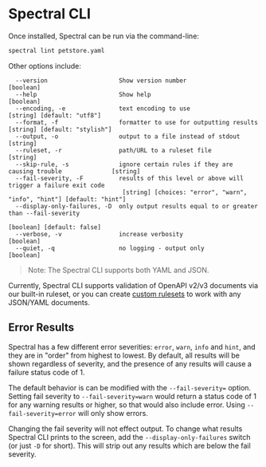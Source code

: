 # Spectral CLI

Once installed, Spectral can be run via the command-line:

```bash
spectral lint petstore.yaml
```

Other options include:

``` text
  --version                    Show version number                                          [boolean]
  --help                       Show help                                                    [boolean]
  --encoding, -e               text encoding to use                        [string] [default: "utf8"]
  --format, -f                 formatter to use for outputting results  [string] [default: "stylish"]
  --output, -o                 output to a file instead of stdout                            [string]
  --ruleset, -r                path/URL to a ruleset file                                    [string]
  --skip-rule, -s              ignore certain rules if they are causing trouble              [string]
  --fail-severity, -F          results of this level or above will trigger a failure exit code
                                [string] [choices: "error", "warn", "info", "hint"] [default: "hint"]
  --display-only-failures, -D  only output results equal to or greater than --fail-severity
                                                                           [boolean] [default: false]
  --verbose, -v                increase verbosity                                           [boolean]
  --quiet, -q                  no logging - output only                                     [boolean]
```

> Note: The Spectral CLI supports both YAML and JSON.

Currently, Spectral CLI supports validation of OpenAPI v2/v3 documents via our built-in ruleset, or you can create [custom rulesets](../getting-started/rulesets.md) to work with any JSON/YAML documents.

## Error Results

Spectral has a few different error severities: `error`, `warn`, `info` and `hint`, and they are in "order" from highest to lowest. By default, all results will be shown regardless of severity, and the presence of any results will cause a failure status code of 1.

The default behavior is can be modified with the `--fail-severity=` option. Setting fail severity to `--fail-severity=warn` would return a status code of 1 for any warning results or higher, so that would also include error. Using `--fail-severity=error` will only show errors.

Changing the fail severity will not effect output. To change what results Spectral CLI prints to the screen, add the `--display-only-failures` switch (or just `-D` for short). This will strip out any results which are below the fail severity.
